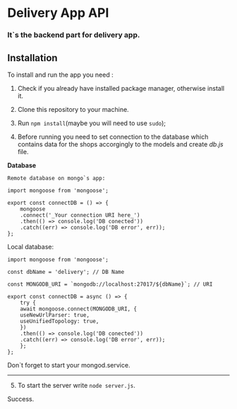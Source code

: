 # Delivery App API

### It`s the backend part for delivery app.

## Installation

To install and run the app you need :

1. Check if you already have installed package manager, otherwise install it.

2. Clone this repository to your machine.

3. Run `npm install`(maybe you will need to use `sudo`);

4. Before running you need to set connection to the database which contains data for the shops accorgingly to the models and create _db.js_ file.

**Database**

    Remote database on mongo`s app:

```
import mongoose from 'mongoose';

export const connectDB = () => {
    mongoose
    .connect('_Your connection URI here_')
    .then(() => console.log('DB conected'))
    .catch((err) => console.log('DB error', err));
};
```

Local database:

```
import mongoose from 'mongoose';

const dbName = 'delivery'; // DB Name

const MONGODB_URI = `mongodb://localhost:27017/${dbName}`; // URI

export const connectDB = async () => {
    try {
    await mongoose.connect(MONGODB_URI, {
    useNewUrlParser: true,
    useUnifiedTopology: true,
    })
    .then(() => console.log('DB conected'))
    .catch((err) => console.log('DB error', err));
    };
};
```

Don`t forget to start your mongod.service.

---

5. To start the server write `node server.js`.

Success.

```

```
